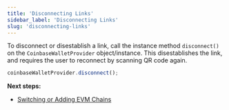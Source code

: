 ```yaml
---
title: 'Disconnecting Links'
sidebar_label: 'Disconnecting Links'
slug: 'disconnecting-links'
---
```


To disconnect or disestablish a link, call the instance method `disconnect()` on the `CoinbaseWalletProvider` object/instance. This disestablishes the link, and requires the user to reconnect by scanning QR code again.

```typescript
coinbaseWalletProvider.disconnect();
```

**Next steps:**

- [Switching or Adding EVM Chains](./switching-chains.md)
